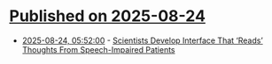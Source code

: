 # [Published on 2025-08-24](index.md)

* [2025-08-24, 05:52:00](https://soylentnews.org/article.pl?sid=25/08/22/073206&from=rss) - [Scientists Develop Interface That ‘Reads’ Thoughts From Speech-Impaired Patients](https://soylentnews.org/article.pl?sid=25/08/22/073206&from=rss)
